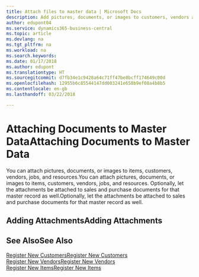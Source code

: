 ```yaml
---
title: Attach files to master data | Microsoft Docs
description: Add pictures, documents, or images to customers, vendors and other master records, and let them be attached to invoices as well.
author: edupont04
ms.service: dynamics365-business-central
ms.topic: article
ms.devlang: na
ms.tgt_pltfrm: na
ms.workload: na
ms.search.keywords: 
ms.date: 01/17/2018
ms.author: edupont
ms.translationtype: HT
ms.sourcegitcommit: d7fb34e1c9428a64c71ff47be8bcff174649c00d
ms.openlocfilehash: 12955b6c85544147dd003241e658b9ef08a4b8b5
ms.contentlocale: en-gb
ms.lasthandoff: 03/22/2018

---
```

# <a name="attaching-documents-to-master-data"></a><span data-ttu-id="ce8ea-103">Attaching Documents to Master Data</span><span class="sxs-lookup"><span data-stu-id="ce8ea-103">Attaching Documents to Master Data</span></span>
<span data-ttu-id="ce8ea-104">You can attach pictures, documents, or images to items, customers, vendors, jobs, and resources.</span><span class="sxs-lookup"><span data-stu-id="ce8ea-104">You can attach pictures, documents, or images to items, customers, vendors, jobs, and resources.</span></span> <span data-ttu-id="ce8ea-105">Optionally, let the attachments be attached to sales and purchase documents for that master record as well.</span><span class="sxs-lookup"><span data-stu-id="ce8ea-105">Optionally, let the attachments be attached to sales and purchase documents for that master record as well.</span></span>  

## <a name="adding-attachments"></a><span data-ttu-id="ce8ea-106">Adding Attachments</span><span class="sxs-lookup"><span data-stu-id="ce8ea-106">Adding Attachments</span></span>


## <a name="see-also"></a><span data-ttu-id="ce8ea-107">See Also</span><span class="sxs-lookup"><span data-stu-id="ce8ea-107">See Also</span></span>
[<span data-ttu-id="ce8ea-108">Register New Customers</span><span class="sxs-lookup"><span data-stu-id="ce8ea-108">Register New Customers</span></span>](sales-how-register-new-customers.md)  
[<span data-ttu-id="ce8ea-109">Register New Vendors</span><span class="sxs-lookup"><span data-stu-id="ce8ea-109">Register New Vendors</span></span>](purchasing-how-register-new-vendors.md)  
[<span data-ttu-id="ce8ea-110">Register New Items</span><span class="sxs-lookup"><span data-stu-id="ce8ea-110">Register New Items</span></span>](inventory-how-register-new-items.md)  


